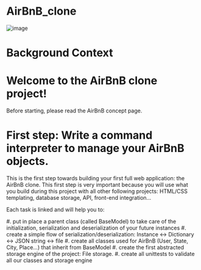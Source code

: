 # AirBnB_clone
![image](https://user-images.githubusercontent.com/106745705/203009936-2e5ced90-ca21-4443-923b-d060ae3339bf.png)

# Background Context
# Welcome to the AirBnB clone project!
Before starting, please read the AirBnB concept page.
# First step: Write a command interpreter to manage your AirBnB objects.
This is the first step towards building your first full web application: the AirBnB clone. This first step is very important because you will use what you build during this project with all other following projects: HTML/CSS templating, database storage, API, front-end integration…

Each task is linked and will help you to:

#. put in place a parent class (called BaseModel) to take care of the initialization, serialization and deserialization of your future instances
#. create a simple flow of serialization/deserialization: Instance <-> Dictionary <-> JSON string <-> file
#. create all classes used for AirBnB (User, State, City, Place…) that inherit from BaseModel
#. create the first abstracted storage engine of the project: File storage.
#. create all unittests to validate all our classes and storage engine
